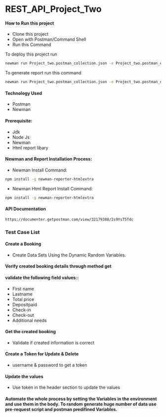 # REST_API_Project_Two
#### How to Run this project
  - Clone this project
  - Open with Postman/Command Shell
  - Run this Command

To deploy this project run

```bash
newman run Project_two.postman_collection.json -e Project_two.postman_environment.json
```
To generate report run this command
```bash
newman run Project_two.postman_collection.json -e Project_two.postman_environment.json -r cli,htmlextra
```
#### Technology Used
 - Postman
 - Newman 
 #### Prerequisite:
 - Jdk
 - Node Js
 - Newman 
 - Html report libary
 #### Newman and Report Installation Process:
 - Newman Install Command:
 ```bash
npm install -g newman-reporter-htmlextra
 ```
 - Newman Html Report Install Command:
  ```bash
npm install -g newman-reporter-htmlextra
   ```
#### API Documentation
```bash
https://documenter.getpostman.com/view/32179388/2s9YsT5Tdc
   ```
### Test Case List
#### Create a Booking 
- Create Data Sets Using the Dynamic Random Variables.
#### Verify created booking details through method get
#### validate the following field values::
- First name
- Lastname
- Total price
- Depositpaid
- Check-in
- Check-out 
- Additional needs
#### Get the created booking
- Validate if created information is correct
#### Create a Token for Update & Delete
- username & password to get a token
#### Update the values
- Use token in the header section to update the values
#### Automate the whole process by setting the Variables in the environment and use them in the body. To random generate huge number of data use pre-request script and postman predifined Variables. 
